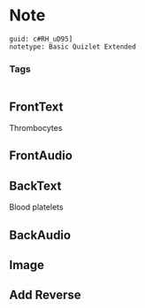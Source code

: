 # Note
```
guid: c#RH_uD95]
notetype: Basic Quizlet Extended
```

### Tags
```
```

## FrontText
Thrombocytes

## FrontAudio


## BackText
Blood platelets

## BackAudio


## Image


## Add Reverse

